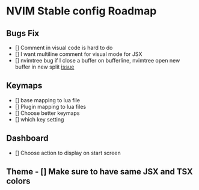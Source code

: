 # NVIM Stable config Roadmap

## Bugs Fix

- [] Comment in visual code is hard to do
- [] I want multiline comment for visual mode for JSX
- [] nvimtree bug
		if I close a buffer on bufferline, nvimtree open new buffer in new split
		[issue](https://github.com/kyazdani42/nvim-tree.lua/issues/341)


## Keymaps

- [] base mapping to lua file
- [] Plugin mapping to lua files
- [] Choose better keymaps
- [] which key setting

## Dashboard 
- [] Choose action to display on start screen

## Theme - [] Make sure to have same JSX and TSX colors

